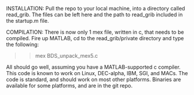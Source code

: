 INSTALLATION:
   Pull the repo to your local machine, into a directory called read_grib.
The files can be left here and the path to read_grib included in the startup.m
file.  

COMPILATION:
   There is now only 1 mex file, written in c, that needs to be compiled.   Fire up
MATLAB, cd to the read_grib/private directory and type the following:

   >> mex BDS_unpack_mex5.c

All should go well, assuming you have a MATLAB-supported c compiler.  This 
code is known to work on Linux, DEC-alpha, IBM, SGI, and MACs. The code is 
standard, and should work on most other platforms.  Binaries are available 
for some platforms, and are in the git repo.

